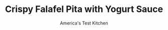 ---
layout: ../../layouts/MarkdownPostLayout.astro
title: Crispy Falafel Pita with Yogurt Sauce
author: America's Test Kitchen
pubDate: 2023-03-15
description: "Pita bread serves as both the sandwich pocket and the starchy binder for the chickpea patties."
image_url: https://res.cloudinary.com/hksqkdlah/image/upload/ar_1:1,c_fill,dpr_2.0,f_auto,fl_lossy.progressive.strip_profile,g_faces:auto,q_auto:low,w_344/29740_sfs-crispy-falafel-pita-with-yogurt-sauce-011
tags: ["Main Courses","Vegetables","Weeknight","Sandwiches"]
calories: 2161
protein: 14
carbohydrates: 45
fats: 
fiber: 9
ingredients: ["2 1/2 (8-inch), pita breads","1 (15-ounce) can, chickpeas, rinsed","1/4 cup, chopped fresh parsley","1 , large egg","1 1/2 teaspoons, ground cumin",", Salt and pepper","1 cup, plain whole-milk yogurt","1 tablespoon, lemon juice","2 , vine-ripened tomatoes, chopped (1 cup)","1/2 cup, vegetable oil"]
serves: 4
time: "30 minutes"
instructions: ["Tear ½ pita into small pieces and process in food processor until finely ground, about 15 seconds. Add chickpeas, 2 tablespoons parsley, egg, 1 teaspoon cumin, ¾ teaspoon salt, and ½ teaspoon pepper and pulse until chickpeas are coarsely chopped and mixture is cohesive, about 10 pulses. Divide mixture into 16 patties, about 2 inches in diameter.","Whisk yogurt, lemon juice, remaining 2 tablespoons parsley, remaining ½ teaspoon cumin, ½ teaspoon salt, and ½ teaspoon pepper together in bowl. Season tomatoes with salt and pepper to taste.","Heat oil in 12-inch nonstick skillet over medium-high heat until just smoking. Fry patties until golden brown, about 2 minutes per side. Cut remaining 2 pitas in half and stuff each pocket with ¼ cup tomatoes, 4 falafel, and ¼ cup yogurt sauce. Serve."]
nutrition: ["425 mg Potassium","240 mg Phosphorus","153 mg Calcium","3 mg Iron","66 mg Magnesium","658 mg Sodium","1 mg Zinc","35 g Fat","1 mg Niacin (B3)","21 g Monounsaturated","6 g Polyunsaturated","11 mg Vitamin C","54 mg Cholesterol","3 g Saturated","9 g Fiber","83 µg Folate (food)","8 g Sugars","69 µg Vitamin K","182 g Water","45 g Carbs","83 µg Folate equivalent (total)","14 g Protein","7 mg Vitamin E","68 µg Vitamin A","540 kcal Energy","2161 calories"]
notes: "Our favorite brand of canned chickpeas is Pastene."
---